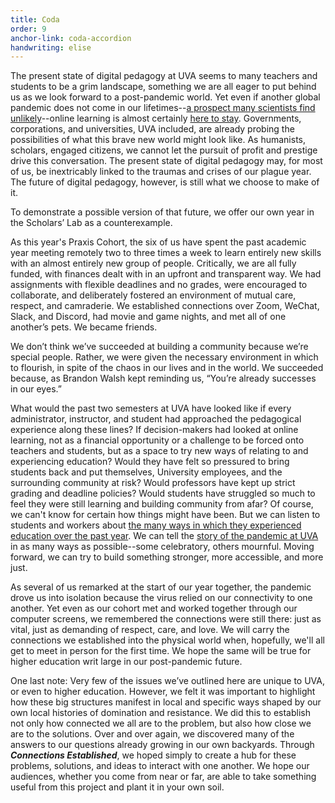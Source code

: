 ```yaml
---
title: Coda
order: 9
anchor-link: coda-accordion
handwriting: elise
---
```


The present state of digital pedagogy at UVA seems to many teachers and students to be a grim landscape, something we are all eager to put behind us as we look forward to a post-pandemic world. Yet even if another global pandemic does not come in our lifetimes--[a prospect many scientists find unlikely](https://www.npr.org/sections/goatsandsoda/2021/03/19/979314118/next-pandemic-scientists-fear-another-coronavirus-could-jump-from-animals-to-hum)--online learning is almost certainly [here to stay](https://www.theguardian.com/education/2021/feb/16/the-future-of-online-learning-the-long-term-trends-accelerated-by-covid-19). Governments, corporations, and universities, UVA included, are already probing the possibilities of what this brave new world might look like. As humanists, scholars, engaged citizens, we cannot let the pursuit of profit and prestige drive this conversation. The present state of digital pedagogy may, for most of us, be inextricably linked to the traumas and crises of our plague year. The future of digital pedagogy, however, is still what we choose to make of it. 

To demonstrate a possible version of that future, we offer our own year in the Scholars’ Lab as a counterexample. 

As this year's Praxis Cohort, the six of us have spent the past academic year meeting remotely two to three times a week to learn entirely new skills with an almost entirely new group of people. Critically, we are all fully funded, with finances dealt with in an upfront and transparent way. We had assignments with flexible deadlines and no grades, were encouraged to collaborate, and deliberately fostered an environment of mutual care, respect, and camraderie. We established connections over Zoom, WeChat, Slack, and Discord, had movie and game nights, and met all of one another’s pets. We became friends.

We don’t think we’ve succeeded at building a community because we’re special people. Rather, we were given the necessary environment in which to flourish, in spite of the chaos in our lives and in the world. We succeeded because, as Brandon Walsh kept reminding us, “You’re already successes in our eyes.” 

What would the past two semesters at UVA have looked like if every administrator, instructor, and student had approached the pedagogical experience along these lines? If decision-makers had looked at online learning, not as a financial opportunity or a challenge to be forced onto teachers and students, but as a space to try new ways of relating to and experiencing education? Would they have felt so pressured to bring students back and put themselves, University employees, and the surrounding community at risk? Would professors have kept up strict grading and deadline policies? Would students have struggled so much to feel they were still learning and building community from afar? Of course, we can't know for certain how things might have been. But we can listen to students and workers about [the many ways in which they experienced education over the past year](/data). We can tell the [story of the pandemic at UVA](/story) in as many ways as possible--some celebratory, others mournful. Moving forward, we can try to build something stronger, more accessible, and more just. 

As several of us remarked at the start of our year together, the pandemic drove us into isolation because the virus relied on our connectivity to one another. Yet even as our cohort met and worked together through our computer screens, we remembered the connections were still there: just as vital, just as demanding of respect, care, and love. We will carry the connections we established into the physical world when, hopefully, we'll all get to meet in person for the first time. We hope the same will be true for higher education writ large in our post-pandemic future. 

One last note: Very few of the issues we’ve outlined here are unique to UVA, or even to higher education. However, we felt it was important to highlight how these big structures manifest in local and specific ways shaped by our own local histories of domination and resistance. We did this to establish not only how connected we all are to the problem, but also how close we are to the solutions. Over and over again, we discovered many of the answers to our questions already growing in our own backyards. Through ***Connections Established***, we hoped simply to create a hub for these problems, solutions, and ideas to interact with one another. We hope our audiences, whether you come from near or far, are able to take something useful from this project and plant it in your own soil. 